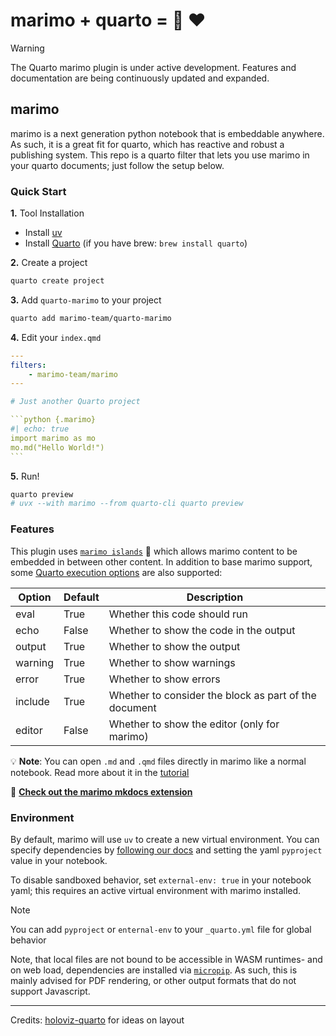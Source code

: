 # marimo + quarto = :palm_tree: :heart:

> [!WARNING]
> The Quarto marimo plugin is under active development. Features and documentation are being continuously updated and expanded.

## marimo

marimo is a next generation python notebook that is embeddable anywhere.
As such, it is a great fit for quarto, which has reactive and robust a publishing system.
This repo is a quarto filter that lets you use marimo in your quarto documents; just follow the setup below.

### Quick Start

**1.** Tool Installation

 - Install [uv](https://docs.astral.sh/uv/getting-started/installation/)
 - Install [Quarto](https://quarto.org/docs/get-started/) (if you have brew: `brew install quarto`)

**2.** Create a project

```bash
quarto create project
```

**3.** Add `quarto-marimo` to your project

```bash
quarto add marimo-team/quarto-marimo
```

**4.** Edit your `index.qmd`

````yaml
---
filters:
    - marimo-team/marimo
---

# Just another Quarto project

```python {.marimo}
#| echo: true
import marimo as mo
mo.md("Hello World!")
```
````

**5.** Run!

```bash
quarto preview
# uvx --with marimo --from quarto-cli quarto preview
```

### Features

This plugin uses [`marimo
islands`](https://docs.marimo.io/guides/exporting/?h=islands#islands-in-action)
:palm_tree: which allows marimo content to be embedded in between other
content. In addition to base marimo support, some [Quarto execution
options](https://quarto.org/docs/computations/execution-options.html) are also
supported:

| Option | Default | Description |
|--------|---------|-------------|
eval | True | Whether this code should run
echo | False | Whether to show the code in the output
output | True | Whether to show the output
warning | True | Whether to show warnings
error | True | Whether to show errors
include | True | Whether to consider the block as part of the document
editor | False | Whether to show the editor (only for marimo)

:bulb: **Note**: You can open `.md` and `.qmd` files directly in marimo
like a normal notebook. Read more about it in the
[tutorial](https://github.com/marimo-team/marimo/blob/main/marimo/_tutorials/markdown_format.md)

:notebook: [**Check out the marimo mkdocs
extension**](https://github.com/marimo-team/mkdocs-marimo)

### Environment

By default, marimo will use `uv` to create a new virtual environment.
You can specify dependencies by [following our docs](https://docs.marimo.io/guides/package_reproducibility#markdown-file-support)
and setting the yaml `pyproject` value in your notebook.

To disable sandboxed behavior, set `external-env: true` in your notebook yaml; this requires an active virtual environment with marimo installed.

> [!NOTE]
> You can add `pyproject` or `enternal-env` to your `_quarto.yml` file for global behavior

Note, that local files are not bound to be accessible in WASM runtimes- and on
web load, dependencies are installed via [`micropip`](https://github.com/pyodide/micropip).
As such, this is mainly advised for PDF rendering, or other output formats that do not support
Javascript.

---

Credits: [holoviz-quarto](https://github.com/awesome-panel/holoviz-quarto) for ideas on layout
